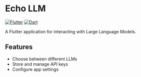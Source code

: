 # Echo LLM

[![Flutter](https://img.shields.io/badge/Flutter-%2302569B.svg?style=for-the-badge&logo=Flutter&logoColor=white)](https://flutter.dev/)
[![Dart](https://img.shields.io/badge/Dart-%230175C2.svg?style=for-the-badge&logo=dart&logoColor=white)](https://dart.dev/)

A Flutter application for interacting with Large Language Models.

## Features
*   Choose between different LLMs
*   Store and manage API keys
*   Configure app settings

 